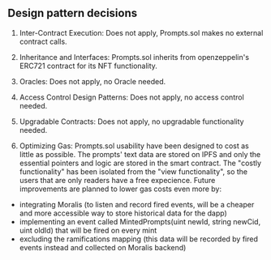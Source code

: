 ## Design pattern decisions

1. Inter-Contract Execution: Does not apply, Prompts.sol makes no external contract calls.

2. Inheritance and Interfaces: Prompts.sol inherits from openzeppelin's ERC721 contract for its NFT functionality.

3. Oracles: Does not apply, no Oracle needed.

4. Access Control Design Patterns: Does not apply, no access control needed.

5. Upgradable Contracts: Does not apply, no upgradable functionality needed.

6. Optimizing Gas: Prompts.sol usability have been designed to cost as little as possible. The prompts' text data are stored on IPFS and only the essential pointers and logic are stored in the smart contract. The "costly functionality" has been isolated from the "view functionality", so the users that are only readers have a free expecience. Future improvements are planned to lower gas costs even more by: 
- integrating Moralis (to listen and record fired events, will be a cheaper and more accessible way to store historical data for the dapp)
- implementing an event called MintedPrompts(uint newId, string newCid, uint oldId) that will be fired on every mint
- excluding the ramifications mapping (this data will be recorded by fired events instead and collected on Moralis backend)
